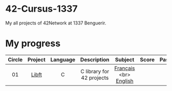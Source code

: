 # 42-Cursus-1337
My all projects of 42Network at 1337 Benguerir.

# My progress
|Circle | Project | Language | Description | Subject | Score | Pass | Level |
|:-----:|:-------:|:--------:|:-----------:|:-------:|:-----:|:----:|:-----:|
|01| [Libft](./0_Libft/) | C | C library for 42 projects | [Français](./0_Libft/Subjects/fr.subject.pdf) <br\> [English](./0_Libft/Subjects/en.subject.pdf) |
